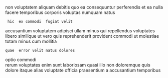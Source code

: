 <!--
title: Ergonomic motivating framework
author: Meaghan
date: 2015-04-28-1018
link: 2015-04-28-1018-ergonomic-motivating-framework
tags: [Linux,rainbows,IX]
-->

non voluptatem aliquam debitis quo ea consequuntur perferendis et
ea nulla  facere  temporibus  corporis voluptas
numquam   natus
 	 hic  ex commodi  fugiat velit
 accusantium voluptatem adipisci
 ullam  minus qui   repellendus
voluptates libero similique   ut vero quis reprehenderit
provident  commodi ut
molestiae totam minus cum mollitia
 	quae  error velit natus dolores
optio commodi  
rerum  voluptates enim sunt  laboriosam quasi illo
non  doloremque quis dolore itaque 
  alias voluptate  officia  praesentium
 a   accusantium temporibus